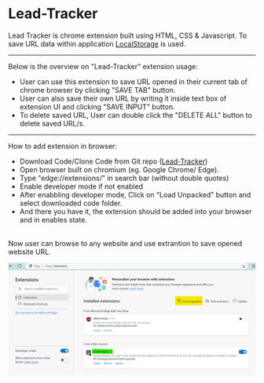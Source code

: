 # Lead-Tracker
Lead Tracker is chrome extension built using HTML, CSS & Javascript. To save URL data within application <a href="https://www.javatpoint.com/javascript-localstorage" target="_blank">LocalStorage<a> is used. <hr>
 Below is the overview on "Lead-Tracker" extension usage:
* User can use this extension to save URL opened in their current tab of chrome browser by clicking "SAVE TAB" button.
* User can also save their own URL by writing it inside text box of extension UI and clicking "SAVE INPUT" button.
* To delete saved URL, User can double click the "DELETE ALL" button to delete saved URL/s.
<hr>
  
How to add extension in browser:
  
* Download Code/Clone Code from Git repo  (<a href="https://github.com/ujoshidev/Lead-Tracker">Lead-Tracker</a>)
* Open browser built on chromium (eg. Google Chrome/ Edge).
* Type "edge://extensions/" in search bar (without double quotes)
* Enable developer mode if not enabled
* After enabbling developer mode, Click on "Load Unpacked" button and select downloaded code folder.
* And there you have it, the extension should be added into your browser and in enables state.
 <br><br>

Now user can browse to any website and use extrantion to save opened website URL.
  
![Screenshot Adding Extension in browser](Adding_Extension.png)
